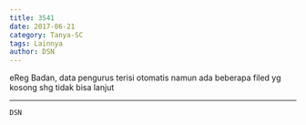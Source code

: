 ```yaml
---
title: 3541
date: 2017-06-21
category: Tanya-SC
tags: Lainnya
author: DSN
---
```


eReg Badan, data pengurus terisi otomatis namun ada beberapa filed yg kosong shg tidak bisa lanjut

---



`DSN`
